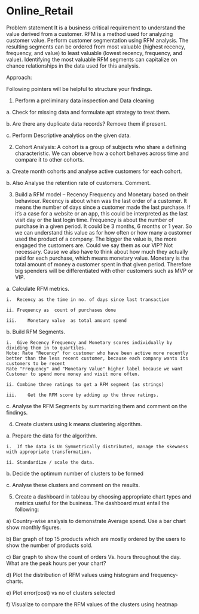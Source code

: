 # Online_Retail
Problem statement
It is a business critical requirement to understand the value derived from a customer. RFM is a method used for analyzing customer value.
Perform customer segmentation using RFM analysis. The resulting segments can be ordered from most valuable (highest recency, frequency, and value) to least valuable (lowest recency, frequency, and value). Identifying the most valuable RFM segments can capitalize on chance relationships in the data used for this analysis.


Approach:

Following pointers will be helpful to structure your findings.   


1.	Perform a preliminary data inspection and Data cleaning


  a.	Check for missing data and formulate apt strategy to treat them.
  
  b.	Are there any duplicate data records? Remove them if present.
  
  c.	Perform Descriptive analytics on the given data.



2.	Cohort Analysis: A cohort is a group of subjects who share a defining characteristic. We can observe how a cohort behaves across time and compare it to other cohorts. 


  a.	Create month cohorts and analyse active  customers for each cohort.
  
  b.	Also Analyse the retention rate of customers. Comment.



3.	Build a RFM model – Recency Frequency and Monetary based on their behaviour.
Recency is about when was the last order of a customer. It means the number of days since a customer made the last purchase. If it’s a case for a website or an app, this could be interpreted as the last visit day or the last login time.
Frequency is about the number of purchase in a given period. It could be 3 months, 6 months or 1 year. So we can understand this value as for how often or how many a customer used the product of a company. The bigger the value is, the more engaged the customers are. Could we say them as our VIP? Not necessary. Cause we also have to think about how much they actually paid for each purchase, which means monetary value.
Monetary is the total amount of money a customer spent in that given period. Therefore big spenders will be differentiated with other customers such as MVP or VIP.

  a.	Calculate RFM metrics.
  
    i.	Recency as the time in no. of days since last transaction
    
    ii.	Frequency as  count of purchases done 
    
    iii.	Monetary value  as total amount spend 
    
  b.	Build RFM Segments.
  
    i.	Give Recency Frequency and Monetary scores individually by dividing them in to quartiles.
    Note: Rate "Recency" for customer who have been active more recently better than the less recent customer, because each company wants its customers to be recent 
    Rate "Frequency" and "Monetary Value" higher label because we want Customer to spend more money and visit more often.
    
    ii.	Combine three ratings to get a RFM segment (as strings)
    
    iii.	Get the RFM score by adding up the three ratings.
    
  c.	Analyse the RFM Segments by summarizing them and comment on the findings.



4.	Create clusters using k means clustering algorithm.


  a.	Prepare the data for the algorithm.
  
    i.	If the data is Un Symmetrically distributed, manage the skewness with appropriate transformation.
    
    ii.	Standardize / scale the data.
    
  b.	Decide the optimum number of clusters to be formed
  
  c.	Analyse these clusters and comment on the results.
  


5.	Create a dashboard in tableau by choosing appropriate chart types and metrics useful for the business. The dashboard must entail the following: 


  a)	Country-wise analysis to demonstrate Average spend. Use a bar chart show monthly figures.
  
  b)	Bar graph of top 15 products which are mostly ordered by the users to show the number of products sold.
  
  c)	Bar graph to show the count of orders Vs. hours throughout the day. What are the peak hours per your chart?
  
  d)	Plot the distribution of RFM values using histogram and frequency-charts.
  
  e)	Plot error(cost) vs no of clusters selected
  
  f)	 Visualize to compare the RFM values of the clusters using heatmap



